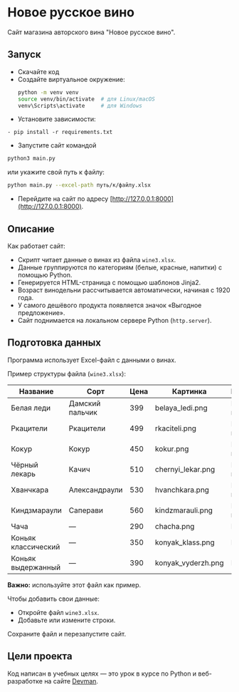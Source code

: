 # Новое русское вино

Сайт магазина авторского вина "Новое русское вино".

## Запуск

- Скачайте код
- Создайте виртуальное окружение:
  ```bash
  python -m venv venv
  source venv/bin/activate  # для Linux/macOS
  venv\Scripts\activate     # для Windows
  ```
- Установите зависимости: 
```
- pip install -r requirements.txt
```
- Запустите сайт командой
```bash
python3 main.py
```
или укажите свой путь к файлу:
```bash
python main.py --excel-path путь/к/файлу.xlsx
```

- Перейдите на сайт по адресу [http://127.0.0.1:8000](http://127.0.0.1:8000).

## Описание

Как работает сайт:
- Скрипт читает данные о винах из файла `wine3.xlsx`.
- Данные группируются по категориям (белые, красные, напитки) с помощью Python.
- Генерируется HTML-страница с помощью шаблонов Jinja2.
- Возраст винодельни рассчитывается автоматически, начиная с 1920 года.
- У самого дешёвого продукта появляется значок «Выгодное предложение».
- Сайт поднимается на локальном сервере Python (`http.server`).

## Подготовка данных

Программа использует Excel-файл с данными о винах.

Пример структуры файла (`wine3.xlsx`):

| Название             | Сорт             | Цена | Картинка              | Категория     |
|----------------------|------------------|------|-----------------------|---------------|
| Белая леди          | Дамский пальчик  | 399  | belaya_ledi.png       | Белые вина    |
| Ркацители           | Ркацители        | 499  | rkaciteli.png         | Белые вина    |
| Кокур              | Кокур            | 450  | kokur.png            | Белые вина    |
| Чёрный лекарь       | Качич            | 510  | chernyi_lekar.png     | Красные вина  |
| Хванчкара          | Александраули    | 530  | hvanchkara.png        | Красные вина  |
| Киндзмараули       | Саперави         | 560  | kindzmarauli.png      | Красные вина  |
| Чача               | —                | 290  | chacha.png           | Напитки       |
| Коньяк классический | —                | 350  | konyak_klass.png      | Напитки       |
| Коньяк выдержанный | —                | 390  | konyak_vyderzh.png    | Напитки       |

**Важно:** используйте этот файл как пример.  

Чтобы добавить свои данные:
- Откройте файл `wine3.xlsx`.
- Добавьте или измените строки.

Сохраните файл и перезапустите сайт.




## Цели проекта

Код написан в учебных целях — это урок в курсе по Python и веб-разработке на сайте [Devman](https://dvmn.org).
